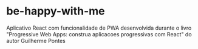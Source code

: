 # be-happy-with-me
Aplicativo React com funcionalidade de PWA desenvolvida durante o livro "Progressive Web Apps: construa aplicacoes progressivas com React" do autor Guilherme Pontes
